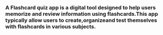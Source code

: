 ### A Flashcard quiz app is a digital tool designed to help users memorize and review information using flashcards.This app typically allow users to create,organizeand test themselves with flashcards in various subjects.
